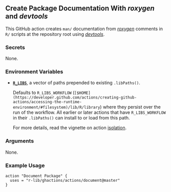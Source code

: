 ## Create Package Documentation With *roxygen* and *devtools*

This GitHub action creates `man/` documentation from [*roxygen*](https://github.com/klutometis/roxygen/) comments in `R/` scripts at the repository root using [*devtools*](https://devtools.r-lib.org).


### Secrets

None.


### Environment Variables

- [**`R_LIBS`**](https://stat.ethz.ch/R-manual/R-devel/library/base/html/libPaths.html), a vector of paths prepended to existing `.libPaths()`.
    
    Defaults to `R_LIBS_WORKFLOW` (`[$HOME](https://developer.github.com/actions/creating-github-actions/accessing-the-runtime-environment/#filesystem)/lib/R/library`) where they persist over the run of the workflow.
    All earlier or later actions that have `R_LIBS_WORKFLOW` in their `.libPaths()` can install to or load from this path.
    
    For more details, read the vignette on action [isolation](/articles/isolation/).


### Arguments

None.


### Example Usage

```
action "Document Package" {
  uses = "r-lib/ghactions/actions/document@master"
}
```
